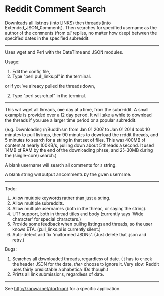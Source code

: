 # Reddit Comment Search
Downloads all listings (into LINKS) then threads (into Extended_JSON_Comments). Then searches for specified username as the author of the comments (from *all* replies, no matter how deep) between the specified dates in the specified subreddit. 

----

Uses wget and Perl with the DateTime and JSON modules.

Usage:
1) Edit the config file,
2) Type "perl pull_links.pl" in the terminal.

or if you've already pulled the threads down,

2) Type "perl search.pl" in the terminal.

----

This will wget all threads, one day at a time, from the subreddit.
A small example is provided over a 12 day period. It will take a while to download the threads if you use a larger time period or a popular subreddit.

(e.g. Downloading /r/Buddhism from Jan 01 2007 to Jan 01 2014 took 10 minutes to pull listings, then 90 minutes to download the reddit threads, and 5 minutes to search for a string in that set of files. This was 400MB of content at nearly 100KB/s, pulling down about 5 threads a second. It used 14MB of RAM by the end of the downloading phase, and 25-30MB during the (single-core) search.)

A blank username will search all comments for a string.

A blank string will output all comments by the given username.

----

Todo:
1) Allow multiple keywords rather than just a string.
2) Allow multiple subreddits.
3) Allow multiple usernames (both in the thread, or saying the string).
4) UTF support, both in thread titles and body (currently says 'Wide character' for special characters.)
5) Provide some feedback when pulling listings and threads, so the user knows ETA. (pull_links.pl is currently silent.)
6) Auto-detect and fix 'malformed JSONs'. (Just delete that .json and retry.)

Bugs:
1) Searches all downloaded threads, regardless of date. (It has to check the header JSON for the date, *then* choose to ignore it. Very slow. Reddit uses fairly predictable alphabetical IDs though.)
2) Prints all link submissions, regardless of date.

----

See http://zapwai.net/dorfman/ for a specific application.
